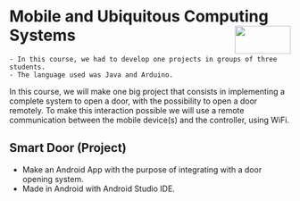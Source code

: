 # Mobile and Ubiquitous Computing Systems <img align="right" width="100" height="50" src="https://camo.githubusercontent.com/b2029ffe76b249d5bdd72d48611937651db6a96a/68747470733a2f2f692e696d6775722e636f6d2f4c304e4c616a582e706e67">

    - In this course, we had to develop one projects in groups of three students.
    - The language used was Java and Arduino.

In this course, we will make one big project that consists in implementing a complete system to open a door, 
with the possibility to open a door remotely. To make this interaction possible we will use a remote communication between the mobile device(s) and the controller, using WiFi.

## Smart Door (Project)

* Make an Android App with the purpose of integrating with a door opening system.
* Made in Android with Android Studio IDE.
